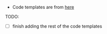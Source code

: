 - Code templates are from [here](https://leetcode.com/explore/interview/card/cheatsheets/)

TODO:
- [ ] finish adding the rest of the code templates